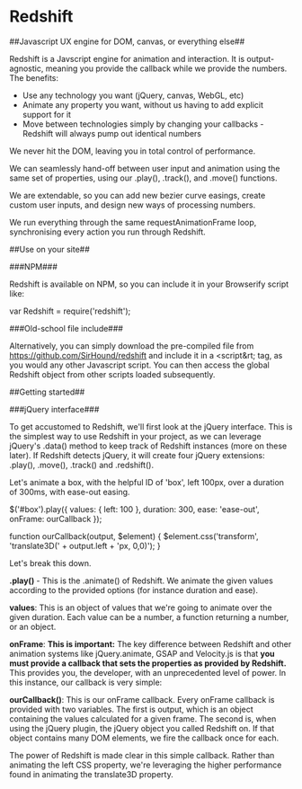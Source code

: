 Redshift
========

##Javascript UX engine for DOM, canvas, or everything else##

Redshift is a Javscript engine for animation and interaction. It is output-agnostic, meaning you provide the callback while we provide the numbers. The benefits:

* Use any technology you want (jQuery, canvas, WebGL, etc)
* Animate any property you want, without us having to add explicit support for it
* Move between technologies simply by changing your callbacks - Redshift will always pump out identical numbers

We never hit the DOM, leaving you in total control of performance.

We can seamlessly hand-off between user input and animation using the same set of properties, using our .play(), .track(), and .move() functions.

We are extendable, so you can add new bezier curve easings, create custom user inputs, and design new ways of processing numbers.

We run everything through the same requestAnimationFrame loop, synchronising every action you run through Redshift.


##Use on your site##

###NPM###

Redshift is available on NPM, so you can include it in your Browserify script like:
  
  var Redshift = require('redshift');
  
###Old-school file include###

Alternatively, you can simply download the pre-compiled file from https://github.com/SirHound/redshift and include it in a &lt;script&rt; tag, as you would any other Javascript script. You can then access the global Redshift object from other scripts loaded subsequently.


##Getting started##

###jQuery interface###

To get accustomed to Redshift, we'll first look at the jQuery interface. This is the simplest way to use Redshift in your project, as we can leverage jQuery's .data() method to keep track of Redshift instances (more on these later). If Redshift detects jQuery, it will create four jQuery extensions: .play(), .move(), .track() and .redshift().

Let's animate a box, with the helpful ID of 'box', left 100px, over a duration of 300ms, with ease-out easing.

  $('#box').play({
    values: {
      left: 100
    },
    duration: 300,
    ease: 'ease-out',
    onFrame: ourCallback
  });
  
  function ourCallback(output, $element) {
    $element.css('transform', 'translate3D(' + output.left + 'px, 0,0)');
  }
  
Let's break this down.

**.play()** - This is the .animate() of Redshift. We animate the given values according to the provided options (for instance duration and ease).

**values**: This is an object of values that we're going to animate over the given duration. Each value can be a number, a function returning a number, or an object. 

**onFrame**: **This is important:** The key difference between Redshift and other animation systems like jQuery.animate, GSAP and Velocity.js is that **you must provide a callback that sets the properties as provided by Redshift.** This provides you, the developer, with an unprecedented level of power. In this instance, our callback is very simple:

**ourCallback()**: This is our onFrame callback. Every onFrame callback is provided with two variables. The first is output, which is an object containing the values calculated for a given frame. The second is, when using the jQuery plugin, the jQuery object you called Redshift on. If that object contains many DOM elements, we fire the callback once for each.

The power of Redshift is made clear in this simple callback. Rather than animating the left CSS property, we're leveraging the higher performance found in animating the translate3D property.
